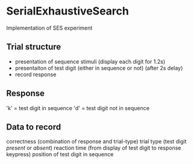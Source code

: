 # SerialExhaustiveSearch
Implementation of SES experiment


Trial structure
---
- presentation of sequence stimuli (display each digit for 1.2s)
- presentaiton of test digit (either in sequence or not) (after 2s delay)
- record response

Response
---
'k' = test digit in sequence
'd' = test digit not in sequence

Data to record
---
correctness (combination of response and trial-type)
trial type (test digit *present* or *absent*)
reaction time (from display of test digit to response keypress)
position of test digit in sequence
